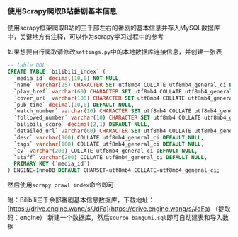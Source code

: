 ### 使用Scrapy爬取B站番剧基本信息

使用scrapy框架爬取B站的三千部左右的番剧的基本信息并存入MySQL数据库中，关键地方有注释，可以作为scrapy学习过程中的参考

如果想要自行爬取请修改`settings.py`中的本地数据库连接信息，并创建一张表

```sql
-- table DDL
CREATE TABLE `bilibili_index` (
  `media_id` decimal(10,0) NOT NULL,
  `name` varchar(25) CHARACTER SET utf8mb4 COLLATE utf8mb4_general_ci DEFAULT NULL,
  `play_href` varchar(60) CHARACTER SET utf8mb4 COLLATE utf8mb4_general_ci DEFAULT NULL,
  `cover_url` varchar(100) CHARACTER SET utf8mb4 COLLATE utf8mb4_general_ci DEFAULT NULL,
  `pub_time` decimal(10,0) DEFAULT NULL,
  `watch_number` varchar(10) CHARACTER SET utf8mb4 COLLATE utf8mb4_general_ci DEFAULT NULL,
  `followed_number` varchar(10) CHARACTER SET utf8mb4 COLLATE utf8mb4_general_ci DEFAULT NULL,
  `bilibili_score` decimal(2,1) DEFAULT NULL,
  `detailed_url` varchar(60) CHARACTER SET utf8mb4 COLLATE utf8mb4_general_ci DEFAULT NULL,
  `desc` varchar(900) COLLATE utf8mb4_general_ci DEFAULT NULL,
  `tags` varchar(100) COLLATE utf8mb4_general_ci DEFAULT NULL,
  `cv` varchar(200) COLLATE utf8mb4_general_ci DEFAULT NULL,
  `staff` varchar(200) COLLATE utf8mb4_general_ci DEFAULT NULL,
  PRIMARY KEY (`media_id`)
) ENGINE=InnoDB DEFAULT CHARSET=utf8mb4 COLLATE=utf8mb4_general_ci;
```

然后使用`scrapy crawl index`命令即可

附：Bilibili三千余部番剧基本信息数据库，下载地址：[https://drive.engine.wang/s/JdFa](https://drive.engine.wang/s/JdFa) （提取码：engine）
新建一个数据库，然后`source bangumi.sql`即可自动建表和导入数据


